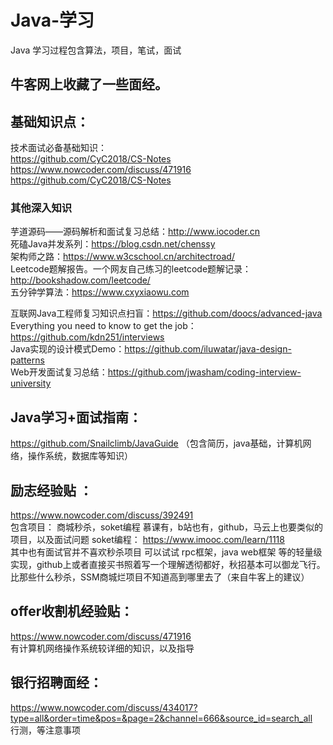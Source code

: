# Java-学习
Java 学习过程包含算法，项目，笔试，面试

## 牛客网上收藏了一些面经。
## 基础知识点：
  
  技术面试必备基础知识：  
    https://github.com/CyC2018/CS-Notes  
    https://www.nowcoder.com/discuss/471916   
    https://github.com/CyC2018/CS-Notes  
  ### 其他深入知识
  芋道源码——源码解析和面试复习总结：http://www.iocoder.cn  
  死磕Java并发系列：https://blog.csdn.net/chenssy  
  架构师之路：https://www.w3cschool.cn/architectroad/  
  Leetcode题解报告。一个网友自己练习的leetcode题解记录：http://bookshadow.com/leetcode/  
  五分钟学算法：https://www.cxyxiaowu.com

  互联网Java工程师复习知识点扫盲：https://github.com/doocs/advanced-java  
  Everything you need to know to get the job：https://github.com/kdn251/interviews  
  Java实现的设计模式Demo：https://github.com/iluwatar/java-design-patterns  
  Web开发面试复习总结：https://github.com/jwasham/coding-interview-university  
  
  
## Java学习+面试指南：
  https://github.com/Snailclimb/JavaGuide
  （包含简历，java基础，计算机网络，操作系统，数据库等知识）  
  
## 励志经验贴 ：
  https://www.nowcoder.com/discuss/392491    
  包含项目：  商城秒杀，soket编程  慕课有，b站也有，github，马云上也要类似的项目，以及面试问题 soket编程： https://www.imooc.com/learn/1118  
   其中也有面试官并不喜欢秒杀项目 可以试试  rpc框架，java web框架 等的轻量级实现，github上或者直接买书照着写一个理解透彻都好，秋招基本可以御龙飞行。比那些什么秒杀，SSM商城烂项目不知道高到哪里去了（来自牛客上的建议）  
## offer收割机经验贴：  
  https://www.nowcoder.com/discuss/471916    
  有计算机网络操作系统较详细的知识，以及指导  
## 银行招聘面经：    
  https://www.nowcoder.com/discuss/434017?type=all&order=time&pos=&page=2&channel=666&source_id=search_all  
  行测，等注意事项  
